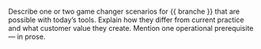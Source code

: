 Describe one or two game changer scenarios for {{ branche }} that are possible with today’s tools.
Explain how they differ from current practice and what customer value they create. Mention one operational prerequisite — in prose.
